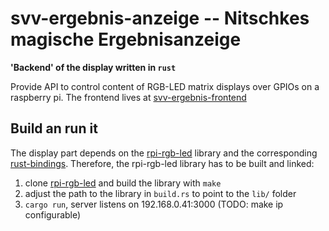 # svv-ergebnis-anzeige -- Nitschkes magische Ergebnisanzeige

__'Backend' of the display written in `rust`__

Provide API to control content of RGB-LED matrix displays over GPIOs on a raspberry pi. The frontend lives at [svv-ergebnis-frontend](https://github.com/KuabeM/svv-ergebnis-frontend)

## Build an run it

The display part depends on the [rpi-rgb-led] library and the corresponding [rust-bindings](https://crates.io/crates/rpi-led-matrix). Therefore, the rpi-rgb-led library has to be built and linked:

1. clone [rpi-rgb-led] and build the library with `make`
2. adjust the path to the library in `build.rs` to point to the `lib/` folder
3. `cargo run`, server listens on 192.168.0.41:3000 (TODO: make ip configurable)




[rpi-rgb-led]: https://github.com/hzeller/rpi-rgb-led-matrix